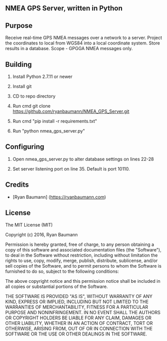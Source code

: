 ## NMEA GPS Server, written in Python

## Purpose
Receive real-time GPS NMEA messages over a network to a server.  Project the coordinates to local from WGS84 into a local coordinate system.  Store results in a database.  Scope - GPGGA NMEA messages only.


## Building

1) Install Python 2.7.11 or newer

2) Install git

3) CD to repo directory

4) Run cmd git clone https://github.com/ryanbaumann/NMEA_GPS_Server.git

5) Run cmd "pip install -r requirements.txt"

6) Run "python nmea_gps_server.py"


## Configuring

1) Open nmea_gps_server.py to alter database settings on lines 22-28

2) Set server listening port on line 35.  Default is port 10110.  


## Credits

* [Ryan Baumann] (https://ryanbaumann.com) 

## License
The MIT License (MIT)

Copyright (c) 2016, Ryan Baumann

Permission is hereby granted, free of charge, to any person obtaining a copy
of this software and associated documentation files (the "Software"), to deal
in the Software without restriction, including without limitation the rights
to use, copy, modify, merge, publish, distribute, sublicense, and/or sell
copies of the Software, and to permit persons to whom the Software is
furnished to do so, subject to the following conditions:

The above copyright notice and this permission notice shall be included in
all copies or substantial portions of the Software.

THE SOFTWARE IS PROVIDED "AS IS", WITHOUT WARRANTY OF ANY KIND, EXPRESS OR
IMPLIED, INCLUDING BUT NOT LIMITED TO THE WARRANTIES OF MERCHANTABILITY,
FITNESS FOR A PARTICULAR PURPOSE AND NONINFRINGEMENT. IN NO EVENT SHALL THE
AUTHORS OR COPYRIGHT HOLDERS BE LIABLE FOR ANY CLAIM, DAMAGES OR OTHER
LIABILITY, WHETHER IN AN ACTION OF CONTRACT, TORT OR OTHERWISE, ARISING FROM,
OUT OF OR IN CONNECTION WITH THE SOFTWARE OR THE USE OR OTHER DEALINGS IN
THE SOFTWARE.
